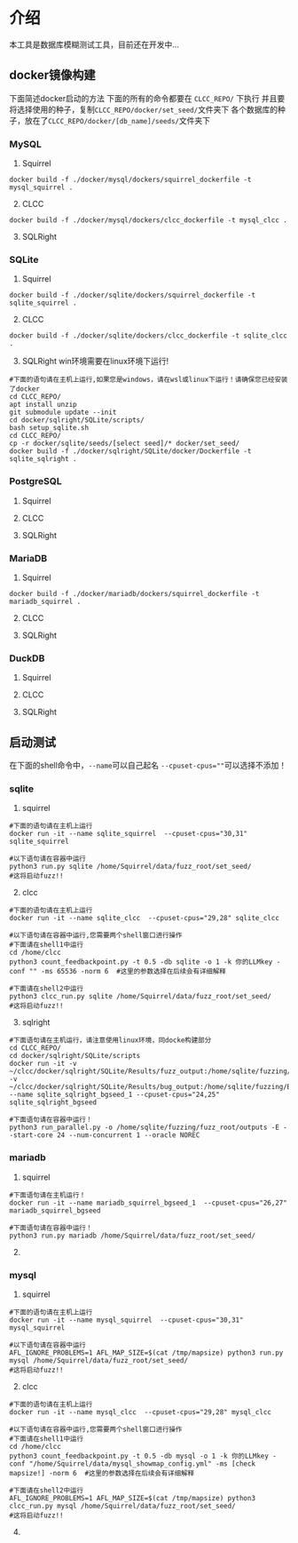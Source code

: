 # 介绍
本工具是数据库模糊测试工具，目前还在开发中...

## docker镜像构建
下面简述docker启动的方法
下面的所有的命令都要在 `CLCC_REPO/` 下执行
并且要将选择使用的种子，复制`CLCC_REPO/docker/set_seed/`文件夹下
各个数据库的种子，放在了`CLCC_REPO/docker/[db_name]/seeds/`文件夹下
### MySQL
1. Squirrel
```SHELL
docker build -f ./docker/mysql/dockers/squirrel_dockerfile -t mysql_squirrel .
```
2. CLCC
```SHELL
docker build -f ./docker/mysql/dockers/clcc_dockerfile -t mysql_clcc .
```
3. SQLRight

### SQLite
1. Squirrel
```SHELL
docker build -f ./docker/sqlite/dockers/squirrel_dockerfile -t sqlite_squirrel .
```
2. CLCC
```SHELL
docker build -f ./docker/sqlite/dockers/clcc_dockerfile -t sqlite_clcc .
```
3. SQLRight
win环境需要在linux环境下运行!
```SHELL
#下面的语句请在主机上运行,如果您是windows，请在wsl或linux下运行！请确保您已经安装了docker
cd CLCC_REPO/
apt install unzip
git submodule update --init
cd docker/sqlright/SQLite/scripts/
bash setup_sqlite.sh
cd CLCC_REPO/
cp -r docker/sqlite/seeds/[select seed]/* docker/set_seed/
docker build -f ./docker/sqlright/SQLite/docker/Dockerfile -t sqlite_sqlright .
```
### PostgreSQL
1. Squirrel

2. CLCC

3. SQLRight

### MariaDB
1. Squirrel
```shell
docker build -f ./docker/mariadb/dockers/squirrel_dockerfile -t mariadb_squirrel .
```
2. CLCC

3. SQLRight

### DuckDB
1. Squirrel

2. CLCC

3. SQLRight

## 启动测试
在下面的shell命令中，`--name`可以自己起名 `--cpuset-cpus=""`可以选择不添加！
### sqlite
1. squirrel
```SHELL
#下面的语句请在主机上运行
docker run -it --name sqlite_squirrel  --cpuset-cpus="30,31" sqlite_squirrel

#以下语句请在容器中运行
python3 run.py sqlite /home/Squirrel/data/fuzz_root/set_seed/
#这将启动fuzz!!
```
2. clcc
```SHELL
#下面的语句请在主机上运行
docker run -it --name sqlite_clcc  --cpuset-cpus="29,28" sqlite_clcc

#以下语句请在容器中运行,您需要两个shell窗口进行操作
#下面请在shell1中运行
cd /home/clcc
python3 count_feedbackpoint.py -t 0.5 -db sqlite -o 1 -k 你的LLMkey -conf "" -ms 65536 -norm 6  #这里的参数选择在后续会有详细解释

#下面请在shell2中运行
python3 clcc_run.py sqlite /home/Squirrel/data/fuzz_root/set_seed/
#这将启动fuzz!!
```

3. sqlright
```SHELL
#下面语句请在主机运行，请注意使用linux环境，同docke构建部分
cd CLCC_REPO/
cd docker/sqlright/SQLite/scripts
docker run -it -v ~/clcc/docker/sqlright/SQLite/Results/fuzz_output:/home/sqlite/fuzzing/fuzz_root/outputs -v ~/clcc/docker/sqlright/SQLite/Results/bug_output:/home/sqlite/fuzzing/Bug_Analysis --name sqlite_sqlright_bgseed_1 --cpuset-cpus="24,25" sqlite_sqlright_bgseed

#下面语句请在容器中运行！
python3 run_parallel.py -o /home/sqlite/fuzzing/fuzz_root/outputs -E --start-core 24 --num-concurrent 1 --oracle NOREC
```
### mariadb
1. squirrel
```SHELL
#下面语句请在主机运行！
docker run -it --name mariadb_squirrel_bgseed_1  --cpuset-cpus="26,27" mariadb_squirrel_bgseed

#下面语句请在容器中运行！
python3 run.py mariadb /home/Squirrel/data/fuzz_root/set_seed/
```
2.  

### mysql
1. squirrel
```SHELL
#下面的语句请在主机上运行
docker run -it --name mysql_squirrel  --cpuset-cpus="30,31" mysql_squirrel

#以下语句请在容器中运行
AFL_IGNORE_PROBLEMS=1 AFL_MAP_SIZE=$(cat /tmp/mapsize) python3 run.py mysql /home/Squirrel/data/fuzz_root/set_seed/
#这将启动fuzz!!
```
2. clcc
```SHELL
#下面的语句请在主机上运行
docker run -it --name mysql_clcc  --cpuset-cpus="29,28" mysql_clcc

#以下语句请在容器中运行,您需要两个shell窗口进行操作
#下面请在shell1中运行
cd /home/clcc
python3 count_feedbackpoint.py -t 0.5 -db mysql -o 1 -k 你的LLMkey -conf "/home/Squirrel/data/mysql_showmap_config.yml" -ms [check mapsize!] -norm 6  #这里的参数选择在后续会有详细解释

#下面请在shell2中运行
AFL_IGNORE_PROBLEMS=1 AFL_MAP_SIZE=$(cat /tmp/mapsize) python3 clcc_run.py mysql /home/Squirrel/data/fuzz_root/set_seed/
#这将启动fuzz!!
```
4. 